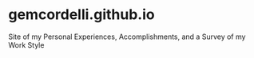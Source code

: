 # gemcordelli.github.io
Site of my Personal Experiences, Accomplishments, and a Survey of my Work Style

